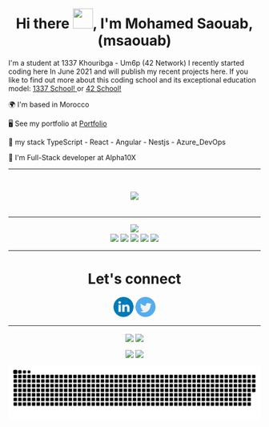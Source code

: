 <h1 align="center">
	Hi there <img src="https://user-images.githubusercontent.com/49567393/149633910-977f6211-103e-4220-b74d-8bf8cd9a896f.gif" width="40" height="40">, I'm Mohamed Saouab, (msaouab)</h1>

<p align="start">
	I'm a student at 1337 Khouribga - Um6p (42 Network) I recently started coding here In June 2021 and will publish my recent projects here. If you 
	like to find out more about this coding school and its exceptional education model: <a href="https://1337.ma/en/" target="_blank">1337 School!		</a> or <a href="https://42.fr/en/homepage/" target="_blank">42 School!</a>
</p>
<p align="start">🌍  I'm based in Morocco</p>
<p align="start">🖥️  See my portfolio at <a href="https://msaouab.netlify.app/" target="_blank" >Portfolio</a></p>
<p align="start">🧠  my stack TypeScript - React - Angular - Nestjs - Azure_DevOps</p>
<p align="start">🤝  I'm Full-Stack developer at Alpha10X</p>

---

</br>

<p align="center">
	<img src="https://user-images.githubusercontent.com/49567393/132992023-9715d770-4225-497a-9eea-041e3d037186.gif" /><br><br>
</p>

---

<p align="center">
<img height="200em" src="https://github-profile-summary-cards.vercel.app/api/cards/profile-details?username=msaouab&theme=dracula"/><br/>
<img height="203em" src="https://github-profile-summary-cards.vercel.app/api/cards/productive-time?username=msaouab&theme=dracula"/>
<img height="203em" src="https://github-profile-summary-cards.vercel.app/api/cards/stats?username=msaouab&theme=dracula"/>
<img height="203em" src="https://github-profile-summary-cards.vercel.app/api/cards/repos-per-language?username=msaouab&theme=dracula"/>
<img height="203em" src="https://github-profile-summary-cards.vercel.app/api/cards/most-commit-language?username=msaouab&theme=dracula"/>
<img height="200em" src="https://github-readme-stats.vercel.app/api/top-langs/?username=msaouab&langs_count=8&layout=compact&theme=dracula"/><br/>
</p>

---

<h1 align="center">Let's connect</h1>

<p align="center">
	<a href="https://www.linkedin.com/in/msaouab"><img src="/img/linkedin.png" width="40" /></a>
	<a href="https://twitter.com/msaouab"><img src="/img/twitter.png" width="40" /></a>
</p>

---

<div align="center">
	<p align="center">
		<img align="center" src="https://komarev.com/ghpvc/?username=msaouab&color=blue&style=for-the-badge&label=visitors" />
		<img align="center" src="https://img.shields.io/github/followers/msaouab?color=blue&style=for-the-badge" />
	</p>
	<p align="center">
		<img align="center" src="https://img.shields.io/github/stars/msaouab?color=blue&style=for-the-badge" />
		<img align="center" src="https://komarev.com/ghpvc/?username=msaouab&&color=blue&style=for-the-badge">
	</p>

<p align="center">
	<img src="https://github.com/msaouab/msaouab/blob/output/github-contribution-grid-snake-dark.svg?palette=github-dark">
</p>
